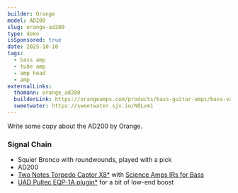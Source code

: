 ```yaml
---
builder: Orange
model: AD200
slug: orange-ad200
type: demo
isSponsored: true
date: 2025-10-10
tags:
  - bass amp
  - tube amp
  - amp head
  - amp
externalLinks:
  thomann: orange_ad200
  builderLink: https://orangeamps.com/products/bass-guitar-amps/bass-valve-systems/ad200/
  sweetwater: https://sweetwater.sjv.io/N9Lvm1
---
```


Write some copy about the AD200 by Orange.

### Signal Chain

- Squier Bronco with roundwounds, played with a pick
- AD200
- [Two Notes Torpedo Captor X8\*](https://sweetwater.sjv.io/yq56M2) with [Science Amps IRs for Bass](https://www.scienceamps.com/irs.html)
- [UAD Pultec EQP-1A plugin\*](https://www.thomann.de/de/universal_audio_pultec_passive_eq_coll._native.htm?offid=1&affid=3396) for a bit of low-end boost
